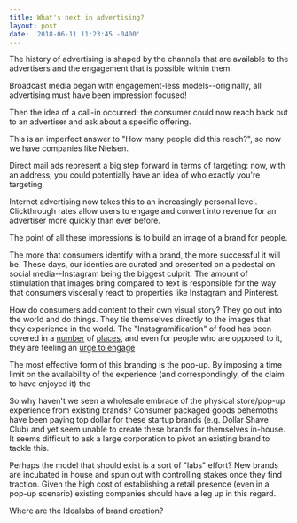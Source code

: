 ```yaml
---
title: What's next in advertising?
layout: post
date: '2018-06-11 11:23:45 -0400'
---
```


The history of advertising is shaped by the channels that are available to the advertisers and the engagement that is possible within them.

Broadcast media began with engagement-less models--originally, all advertising must have been impression focused!

Then the idea of a call-in occurred: the consumer could now reach back out to an advertiser and ask about a specific offering.

This is an imperfect answer to "How many people did this reach?", so now we have companies like Nielsen.

Direct mail ads represent a big step forward in terms of targeting: now, with an address, you could potentially have an idea of who exactly you're targeting.

Internet advertising now takes this to an increasingly personal level. Clickthrough rates allow users to engage and convert into revenue for an advertiser more quickly than ever before.

The point of all these impressions is to build an image of a brand for people.

The more that consumers identify with a brand, the more successful it will be. These days, our identies are curated and presented on a pedestal on social media--Instagram being the biggest culprit. The amount of stimulation that images bring compared to text is responsible for the way that consumers viscerally react to properties like Instagram and Pinterest.

How do consumers add content to their own visual story? They go out into the world and do things. They tie themselves directly to the images that they experience in the world. The "Instagramification" of food has been covered in a [number](https://www.theverge.com/2017/7/20/16000552/instagram-restaurant-interior-design-photo-friendly-media-noche) of [places](https://www.eater.com/2017/7/6/15925940/instagram-influencers-cronuts-milkshakes-burgers), and even for people who are opposed to it, they are feeling an [urge to engage](https://www.theinfatuation.com/new-york/reviews/while-we-were-young)

The most effective form of this branding is the pop-up. By imposing a time limit on the availability of the experience (and correspondingly, of the claim to have enjoyed it) the

So why haven't we seen a wholesale embrace of the physical store/pop-up experience from existing brands? Consumer packaged goods behemoths have been paying top dollar for these startup brands (e.g. Dollar Shave Club) and yet seem unable to create these brands for themselves in-house. It seems difficult to ask a large corporation to pivot an existing brand to tackle this.

Perhaps the model that should exist is a sort of "labs" effort? New brands are incubated in house and spun out with controlling stakes once they find traction. Given the high cost of establishing a retail presence (even in a pop-up scenario) existing companies should have a leg up in this regard.

Where are the Idealabs of brand creation?